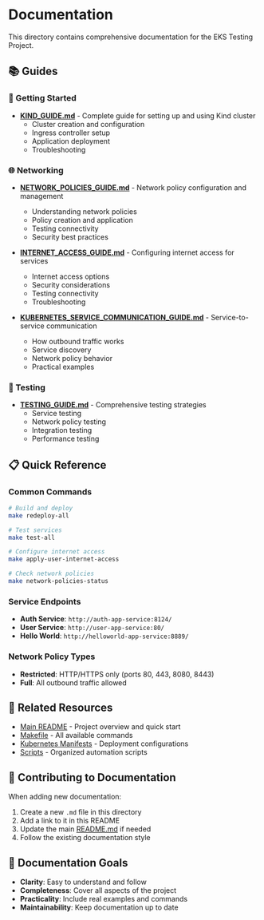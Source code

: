 # Documentation

This directory contains comprehensive documentation for the EKS Testing Project.

## 📚 Guides

### 🚀 Getting Started
- **[KIND_GUIDE.md](KIND_GUIDE.md)** - Complete guide for setting up and using Kind cluster
  - Cluster creation and configuration
  - Ingress controller setup
  - Application deployment
  - Troubleshooting

### 🌐 Networking
- **[NETWORK_POLICIES_GUIDE.md](NETWORK_POLICIES_GUIDE.md)** - Network policy configuration and management
  - Understanding network policies
  - Policy creation and application
  - Testing connectivity
  - Security best practices

- **[INTERNET_ACCESS_GUIDE.md](INTERNET_ACCESS_GUIDE.md)** - Configuring internet access for services
  - Internet access options
  - Security considerations
  - Testing connectivity
  - Troubleshooting

- **[KUBERNETES_SERVICE_COMMUNICATION_GUIDE.md](KUBERNETES_SERVICE_COMMUNICATION_GUIDE.md)** - Service-to-service communication
  - How outbound traffic works
  - Service discovery
  - Network policy behavior
  - Practical examples

### 🧪 Testing
- **[TESTING_GUIDE.md](TESTING_GUIDE.md)** - Comprehensive testing strategies
  - Service testing
  - Network policy testing
  - Integration testing
  - Performance testing

## 📋 Quick Reference

### Common Commands
```bash
# Build and deploy
make redeploy-all

# Test services
make test-all

# Configure internet access
make apply-user-internet-access

# Check network policies
make network-policies-status
```

### Service Endpoints
- **Auth Service**: `http://auth-app-service:8124/`
- **User Service**: `http://user-app-service:80/`
- **Hello World**: `http://helloworld-app-service:8889/`

### Network Policy Types
- **Restricted**: HTTP/HTTPS only (ports 80, 443, 8080, 8443)
- **Full**: All outbound traffic allowed

## 🔗 Related Resources

- [Main README](../README.md) - Project overview and quick start
- [Makefile](../Makefile) - All available commands
- [Kubernetes Manifests](../k8s/) - Deployment configurations
- [Scripts](../scripts/) - Organized automation scripts

## 📝 Contributing to Documentation

When adding new documentation:

1. Create a new `.md` file in this directory
2. Add a link to it in this README
3. Update the main [README.md](../README.md) if needed
4. Follow the existing documentation style

## 🎯 Documentation Goals

- **Clarity**: Easy to understand and follow
- **Completeness**: Cover all aspects of the project
- **Practicality**: Include real examples and commands
- **Maintainability**: Keep documentation up to date
